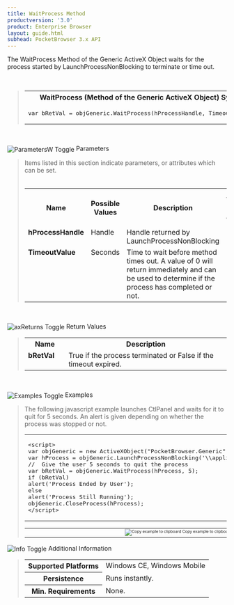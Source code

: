 ```yaml
---
title: WaitProcess Method
productversion: '3.0'
product: Enterprise Browser
layout: guide.html
subhead: PocketBrowser 3.x API
---
```


The WaitProcess Method of the Generic ActiveX Object waits for the process started by LaunchProcessNonBlocking to terminate or time out.

﻿    <div id="SyntaxSpan" style="display:block">
<blockquote>
<table class="clsSyntax" cellspacing="1" cellpadding="3" width="95%">
<tr>
<th class="clsSyntaxHeadings">WaitProcess (Method of the Generic ActiveX Object) Syntax
</th>
</tr>
<tr>
<td class="clsSyntaxCells">
<pre class="clsSyntaxCells">var bRetVal = objGeneric.WaitProcess(hProcessHandle, TimeoutValue);</pre>
</td>
</tr>
</table>
</blockquote><br></div>
<p class="clsRef"><span class="ToggleView" onclick="ToggleSpan('ParametersWSpan', 'imgParametersWToggle')"><img align="absmiddle" id="imgParametersWToggle" alt="ParametersW Toggle" onmouseover="this.style.cursor='hand'" src="../Resources/ToggleCollapse.gif&#xA;					"></span>
Parameters
</p>
<div id="ParametersWSpan" style="display:block">
<blockquote>
Items listed in this section indicate parameters, or attributes which can be set.
<BR><BR><table class="clsSyntax" cellspacing="1" cellpadding="3" width="95%">
<col width="20%">
<col width="20%">
<col width="38%">
<col width="22%">
<tr>
<th class="clsSyntaxHeadings">Name</th>
<th class="clsSyntaxHeadings">Possible Values</th>
<th class="clsSyntaxHeadings">Description</th>
<th class="clsSyntaxHeadings">
<table cellspacing="0" cellpadding="0">
<tr>
<td width="85%" class="clsSyntaxHeadings" style="border-bottom-style: none;">Default Value</td>
</tr>
</table>
</th>
</tr>
<tr>
<td valign="top" class="clsSyntaxCells"><b>hProcessHandle</b></td>
<td valign="top" class="clsSyntaxCells">Handle</td>
<td valign="top" class="clsSyntaxCells">Handle returned by LaunchProcessNonBlocking</td>
<td valign="top" class="clsSyntaxCells">N/A</td>
</tr>
<tr>
<td valign="top" class="clsSyntaxCells"><b>TimeoutValue</b></td>
<td valign="top" class="clsSyntaxCells">Seconds</td>
<td valign="top" class="clsSyntaxCells">Time to wait before method times out.  A value of 0 will return immediately and can be used to determine if the process has completed or not.</td>
<td valign="top" class="clsSyntaxCells">N/A</td>
</tr>
</table>
</blockquote><br></div>
<p class="clsRef"><span class="ToggleView" onclick="ToggleSpan('axReturnsSpan', 'aximgReturnsToggle')"><img align="absmiddle" id="aximgReturnsToggle" alt="axReturns Toggle" onmouseover="this.style.cursor='hand'" src="../Resources/ToggleCollapse.gif"></span>
Return Values
</p>
<div id="axReturnsSpan" style="display:block">
<blockquote>
<table class="clsSyntax" cellspacing="1" cellpadding="3" width="95%">
<col width="20%">
<col width="80%">
<tr>
<th class="clsSyntaxHeadings">Name</th>
<th class="clsSyntaxHeadings">Description</th>
</tr>
<tr>
<td class="clsSyntaxCells" valign="top"><b>bRetVal</b></td>
<td class="clsSyntaxCells" style="text-align:left;">True if the process terminated or False if the timeout expired.</td>
</tr>
</table>
</blockquote><br></div>
<p class="clsRef"><span class="ToggleView" onclick="ToggleSpan('ExamplesSpan', 'imgExamplesToggle')"><img align="absmiddle" id="imgExamplesToggle" alt="Examples Toggle" onmouseover="this.style.cursor='hand'" src="../Resources/ToggleCollapse.gif"></span>
Examples
</p>
<div id="ExamplesSpan" style="display:block">
<blockquote>
<p>The following javascript example launches CtlPanel and waits for it to quit for 5 seconds.  An alert is given depending on whether the process was stopped or not.</p>
<table class="clsSyntax" cellspacing="1" cellpadding="3" width="95%">
<tr>
<td>
<pre class="clsSyntaxCells">
&lt;script&gt;
var objGeneric = new ActiveXObject("PocketBrowser.Generic");
var hProcess = objGeneric.LaunchProcessNonBlocking('\\application\\ctlpanel.exe', '');
//  Give the user 5 seconds to quit the process
var bRetVal = objGeneric.WaitProcess(hProcess, 5);
if (bRetVal)
alert('Process Ended by User');
else
alert('Process Still Running');
objGeneric.CloseProcess(hProcess);
&lt;/script&gt;
</pre>
</td>
</tr>
</table>
<table cellspacing="1" cellpadding="3" width="95%">
<col width="85%">
<col width="15%">
<tr align="right">
<td></td>
<td valign="bottom" style="border-bottom-style: none;font-weight:normal;font-size:xx-small;"><nobr><img id="imgCopyDefaults" alt="Copy example to clipboard" onmouseover="this.style.cursor='hand'" src="../Resources/CopyDefaults.gif" onclick="CopyTemplate('ID0EAC');">
Copy example to clipboard
</nobr></td>
</tr>
</table>
<div id="Examples" style="display:none"><textarea id="ID0EAC">&lt;!-- 
The following javascript example launches CtlPanel and waits for it to quit for 5 seconds.  An alert is given depending on whether the process was stopped or not.
--&gt;

&lt;script&gt;
var objGeneric = new ActiveXObject("PocketBrowser.Generic");
var hProcess = objGeneric.LaunchProcessNonBlocking('\\application\\ctlpanel.exe', '');
//  Give the user 5 seconds to quit the process
var bRetVal = objGeneric.WaitProcess(hProcess, 5);
if (bRetVal)
alert('Process Ended by User');
else
alert('Process Still Running');
objGeneric.CloseProcess(hProcess);
&lt;/script&gt;
</textarea></div>
</blockquote>
</div>
<p class="clsRef"><span class="ToggleView" onclick="ToggleSpan('InfoSpan', 'imgInfoToggle')"><img align="absmiddle" id="imgInfoToggle" alt="Info Toggle" onmouseover="this.style.cursor='hand'" src="../Resources/ToggleCollapse.gif"></span>
Additional Information
</p>
<div id="InfoSpan" style="display:block">
<blockquote>
<table>
<tr>
<th>Supported Platforms</th>
<td>Windows CE, Windows Mobile</td>
</tr>
<tr>
<th>Persistence</th>
<td>Runs instantly.</td>
</tr>
<tr>
<th>Min. Requirements</th>
<td>None.</td>
</tr>
</table>
</blockquote><br></div>
<div id="DefaultParamsSpan" style="display:none">
<pre><textarea id="DefaultParameters"></textarea></pre>
</div>
